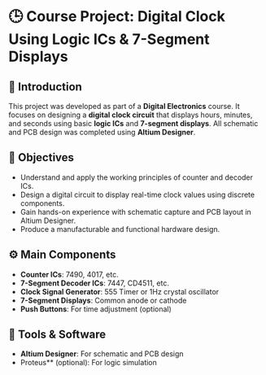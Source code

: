 # 🕒 Course Project: Digital Clock Using Logic ICs & 7-Segment Displays

## 📌 Introduction
This project was developed as part of a **Digital Electronics** course. It focuses on designing a **digital clock circuit** that displays hours, minutes, and seconds using basic **logic ICs** and **7-segment displays**. All schematic and PCB design was completed using **Altium Designer**.

## 🎯 Objectives

- Understand and apply the working principles of counter and decoder ICs.
- Design a digital circuit to display real-time clock values using discrete components.
- Gain hands-on experience with schematic capture and PCB layout in Altium Designer.
- Produce a manufacturable and functional hardware design.

## ⚙️ Main Components

- **Counter ICs**: 7490, 4017, etc.
- **7-Segment Decoder ICs**: 7447, CD4511, etc.
- **Clock Signal Generator**: 555 Timer or 1Hz crystal oscillator
- **7-Segment Displays**: Common anode or cathode
- **Push Buttons**: For time adjustment (optional)

## 🧰 Tools & Software

- **Altium Designer**: For schematic and PCB design
- Proteus** (optional): For logic simulation

